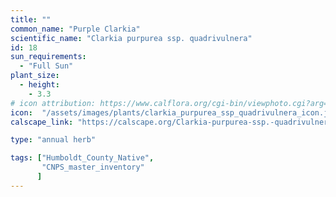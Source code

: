 ```yaml
---
title: ""
common_name: "Purple Clarkia"
scientific_name: "Clarkia purpurea ssp. quadrivulnera"
id: 18
sun_requirements:
  - "Full Sun"
plant_size:
  - height: 
    - 3.3
# icon attribution: https://www.calflora.org/cgi-bin/viewphoto.cgi?arg=/app/up/entry/149/44717.jpg
icon:  "/assets/images/plants/clarkia_purpurea_ssp_quadrivulnera_icon.jpg"
calscape_link: "https://calscape.org/Clarkia-purpurea-ssp.-quadrivulnera-(Purple-Clarkia)"

type: "annual herb"

tags: ["Humboldt_County_Native",
       "CNPS_master_inventory"
      ]
---
```


